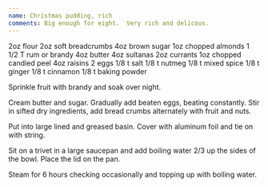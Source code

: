 ```yaml
---
name: Christmas pudding, rich
comments: Big enough for eight.  Very rich and delicous.
---
```


2oz flour
2oz soft breadcrumbs
4oz brown sugar
1oz chopped almonds
1 1/2 T rum or brandy
4oz butter
4oz sultanas
2oz currants
1oz chopped candied peel
4oz raisins
2 eggs
1/8 t salt
1/8 t nutmeg
1/8 t mixed spice
1/8 t ginger
1/8 t cinnamon
1/8 t baking powder

Sprinkle fruit with brandy and soak over night.  

Cream butter and sugar.  Gradually add beaten eggs, beating constantly.  Stir in sifted dry ingredients, add bread crumbs alternately with fruit and nuts.  

Put into large lined and greased basin.  Cover with aluminum foil and tie on with string. 

Sit on a trivet in a large saucepan and add boiling water 2/3 up the sides of the bowl.  Place the lid on the pan. 

Steam for 6 hours checking occasionally and topping up with boiling water.

